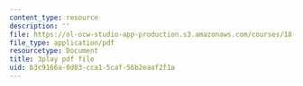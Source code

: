 ```yaml
---
content_type: resource
description: ''
file: https://ol-ocw-studio-app-production.s3.amazonaws.com/courses/18-065-matrix-methods-in-data-analysis-signal-processing-and-machine-learning-spring-2018/b3c9166a0d83cca15caf56b2eaaf2f1a_or6C4yBk_SY.pdf
file_type: application/pdf
resourcetype: Document
title: 3play pdf file
uid: b3c9166a-0d83-cca1-5caf-56b2eaaf2f1a
---
```

